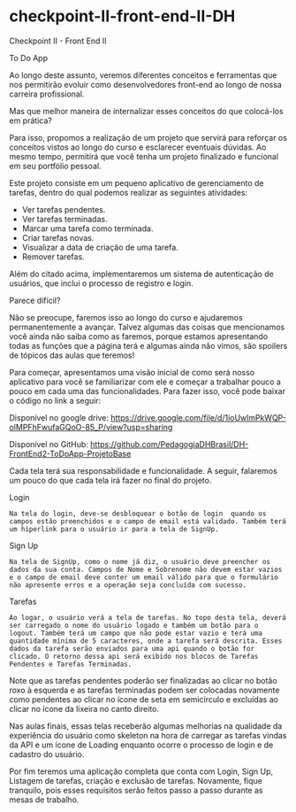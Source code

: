 # checkpoint-II-front-end-II-DH

Checkpoint II - Front End II

To Do App

Ao longo deste assunto, veremos diferentes conceitos e ferramentas que nos permitirão evoluir como desenvolvedores front-end ao longo de nossa carreira profissional.

Mas que melhor maneira de internalizar esses conceitos do que colocá-los em prática?

Para isso, propomos a realização de um projeto que servirá para reforçar os conceitos vistos ao longo do curso e esclarecer eventuais dúvidas. Ao mesmo tempo, permitirá que você tenha um projeto finalizado e funcional em seu portfólio pessoal.

Este projeto consiste em um pequeno aplicativo de gerenciamento de tarefas, dentro do qual podemos realizar as seguintes atividades:
- Ver tarefas pendentes.
- Ver tarefas terminadas.
- Marcar uma tarefa como terminada.
- Criar tarefas novas.
- Visualizar a data de criação de uma tarefa.
- Remover tarefas.

Além do citado acima, implementaremos um sistema de autenticação de usuários, que inclui o processo de registro e login.

Parece difícil?

Não se preocupe, faremos isso ao longo do curso e ajudaremos permanentemente a avançar. Talvez algumas das coisas que mencionamos você ainda não saiba como as faremos, porque estamos apresentando todas as funções que a página terá e algumas ainda não vimos, são spoilers de tópicos das aulas que teremos!

Para começar, apresentamos uma visão inicial de como será nosso aplicativo para você se familiarizar com ele e começar a trabalhar pouco a pouco em cada uma das funcionalidades. Para fazer isso, você pode baixar o código no link a seguir:

Disponível no google drive:
https://drive.google.com/file/d/1ioUwlmPkWQP-olMPFhFwufaGQoO-85_P/view?usp=sharing

Disponível no GitHub:
https://github.com/PedagogiaDHBrasil/DH-FrontEnd2-ToDoApp-ProjetoBase



Cada tela terá sua responsabilidade e funcionalidade. A seguir, falaremos um pouco do que cada tela irá fazer no final do projeto.

Login

	Na tela do login, deve-se desbloquear o botão de login  quando os campos estão preenchidos e o campo de email está validado. Também terá um hiperlink para o usuário ir para a tela de SignUp.


Sign Up

	Na tela de SignUp, como o nome já diz, o usuário deve preencher os dados da sua conta. Campos de Nome e Sobrenome não devem estar vazios e o campo de email deve conter um email válido para que o formulário não apresente erros e a operação seja concluída com sucesso.




Tarefas

	Ao logar, o usuário verá a tela de tarefas. No topo desta tela, deverá ser carregado o nome do usuário logado e também um botão para o logout. Também terá um campo que não pode estar vazio e terá uma quantidade mínima de 5 caracteres, onde a tarefa será descrita. Esses dados da tarefa serão enviados para uma api quando o botão for clicado. O retorno dessa api será exibido nos blocos de Tarefas Pendentes e Tarefas Terminadas. 
  
Note que as tarefas pendentes poderão ser finalizadas ao clicar no botão roxo à esquerda e as tarefas terminadas podem ser colocadas novamente como pendentes ao clicar no ícone de seta em semicírculo e excluídas ao clicar no ícone da lixeira no canto direito.

Nas aulas finais, essas telas receberão algumas melhorias na qualidade da experiência do usuário como skeleton na hora de carregar as tarefas vindas da API e um ícone de Loading enquanto ocorre o processo de login e de cadastro do usuário.

Por fim teremos uma aplicação completa que conta com Login, Sign Up, Listagem de tarefas, criação e exclusão de tarefas. Novamente, fique tranquilo, pois esses requisitos serão feitos passo a passo durante as mesas de trabalho.
